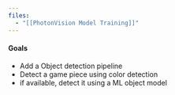 ```yaml
---
files:
  - "[[PhotonVision Model Training]]"
---
```

#### Goals
- Add a Object detection pipeline
- Detect a game piece using color detection
- if available, detect it using a ML object model 